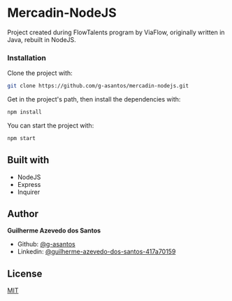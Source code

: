 # Mercadin-NodeJS

Project created during FlowTalents program by ViaFlow, originally written in Java, rebuilt
in NodeJS.

### Installation


Clone the project with:

```sh
git clone https://github.com/g-asantos/mercadin-nodejs.git
```

Get in the project's path, then install the dependencies with:

```sh
npm install
```


You can start the project with:

```sh
npm start
```

## Built with

- NodeJS
- Express
- Inquirer



## Author

  **Guilherme Azevedo dos Santos**

* Github: [@g-asantos](https://github.com/g-asantos)
* Linkedin: [@guilherme-azevedo-dos-santos-417a70159](https://www.linkedin.com/in/guilherme-azevedo-dos-santos-417a70159/)

## License

[MIT](https://choosealicense.com/licenses/mit/)

